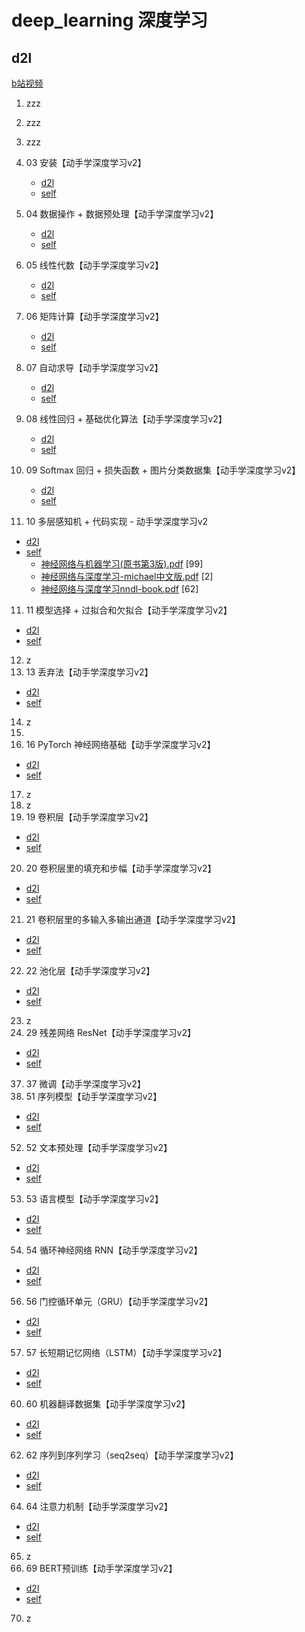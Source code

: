 # deep_learning 深度学习

## d2l
   [b站视频](https://space.bilibili.com/1567748478/channel/seriesdetail?sid=358497)


1. zzz
2. zzz
2. zzz
3. 03 安装【动手学深度学习v2】
   - [d2l](d2l-pytorch/chapter_installation/index.ipynb)
   - [self](test03_install)
4. 04 数据操作 + 数据预处理【动手学深度学习v2】
   - [d2l](d2l-pytorch/chapter_preliminaries/ndarray.ipynb)
   - [self](test04_data_opt)
5. 05 线性代数【动手学深度学习v2】
   - [d2l](d2l-pytorch/chapter_preliminaries/linear-algebra.ipynb)
   - [self](test05_linear-algebra)
6. 06 矩阵计算【动手学深度学习v2】
   - [d2l](d2l-pytorch/chapter_preliminaries/calculus.ipynb)
   - [self](test06_matrix-calculation)
7. 07 自动求导【动手学深度学习v2】
   - [d2l](d2l-pytorch/chapter_preliminaries/autograd.ipynb)
   - [self](test07_autograd)

8. 08 线性回归 + 基础优化算法【动手学深度学习v2】
   - [d2l](d2l-pytorch/chapter_linear-networks/linear-regression.ipynb)
   - [self](test08_linear-regression)
   
9. 09 Softmax 回归 + 损失函数 + 图片分类数据集【动手学深度学习v2】
   - [d2l](d2l-pytorch/chapter_linear-networks/softmax-regression.ipynb)
   - [self](test09_softmax-regression)
   
10. 10 多层感知机 + 代码实现 - 动手学深度学习v2
   - [d2l](d2l-pytorch/chapter_multilayer-perceptrons/index.ipynb)
   - [self](test10_multilayer-perceptrons)
     - [神经网络与机器学习(原书第3版).pdf](../神经网络与机器学习(原书第3版).pdf) [99]
     - [神经网络与深度学习-michael中文版.pdf](../神经网络与深度学习-michael中文版.pdf) [2]
     - [神经网络与深度学习nndl-book.pdf](../神经网络与深度学习nndl-book.pdf) [62]
11. 11 模型选择 + 过拟合和欠拟合【动手学深度学习v2】
   - [d2l](d2l-pytorch/chapter_multilayer-perceptrons/underfit-overfit.ipynb)
   - [self](test11_underfit-overfit)

12. z
13. 13 丢弃法【动手学深度学习v2】
   - [d2l](d2l-pytorch/chapter_multilayer-perceptrons/dropout.ipynb)
   - [self](test13_dropout)

14. z
15. 
16. 16 PyTorch 神经网络基础【动手学深度学习v2】
   - [d2l](d2l-pytorch/chapter_deep-learning-computation/model-construction.ipynb)
   - [self](test16_chap_computation)
17. z
18. z
19. 19 卷积层【动手学深度学习v2】
   - [d2l](d2l-pytorch/chapter_convolutional-neural-networks/conv-layer.ipynb)
   - [self](test19_convolutional-neural-networks)
20. 20 卷积层里的填充和步幅【动手学深度学习v2】
   - [d2l](d2l-pytorch/chapter_convolutional-neural-networks/padding-and-strides.ipynb)
   - [self](test20_conv_padding_strides)
21. 21 卷积层里的多输入多输出通道【动手学深度学习v2】
   - [d2l](d2l-pytorch/chapter_convolutional-neural-networks/channels.ipynb)
   - [self](test21_channels)
22. 22 池化层【动手学深度学习v2】
   - [d2l](d2l-pytorch/chapter_convolutional-neural-networks/pooling.ipynb)
   - [self](test22_pooling)
23. z 
29. 29 残差网络 ResNet【动手学深度学习v2】
   - [d2l](d2l-pytorch/chapter_computer-vision/fine-tuning.ipynb)
   - [self](test22_pooling)
37. 37 微调【动手学深度学习v2】
51. 51 序列模型【动手学深度学习v2】
   - [d2l](d2l-pytorch/chapter_recurrent-neural-networks/sequence.ipynb)
   - [self](test51_seq_model)
52. 52 文本预处理【动手学深度学习v2】
   - [d2l](d2l-pytorch/chapter_recurrent-neural-networks/text-preprocessing.ipynb)
   - [self](test52_text_preprocessing)
53. 53 语言模型【动手学深度学习v2】
   - [d2l](d2l-pytorch/chapter_recurrent-neural-networks/language-models-and-dataset.ipynb)
   - [self](test53_language-models)
54. 54 循环神经网络 RNN【动手学深度学习v2】
   - [d2l](d2l-pytorch/chapter_recurrent-neural-networks/rnn.ipynb)
   - [self](test54_rnn)
56. 56 门控循环单元（GRU）【动手学深度学习v2】
   - [d2l](d2l-pytorch/chapter_recurrent-modern/gru.ipynb)
   - [self](test56_gru)
57. 57 长短期记忆网络（LSTM）【动手学深度学习v2】
   - [d2l](d2l-pytorch/chapter_recurrent-modern/lstm.ipynb)
   - [self](test57_lstm)
60. 60 机器翻译数据集【动手学深度学习v2】
   - [d2l](d2l-pytorch/chapter_recurrent-modern/machine-translation-and-dataset.ipynb)
   - [self](test60_machine-translation)
62. 62 序列到序列学习（seq2seq）【动手学深度学习v2】
   - [d2l](d2l-pytorch/chapter_recurrent-modern/seq2seq.ipynb)
   - [self](test61_seq2seq)
64. 64 注意力机制【动手学深度学习v2】
   - [d2l](d2l-pytorch/chapter_attention-mechanisms/index.ipynb)
   - [self](test64_attention)
65. z
69. 69 BERT预训练【动手学深度学习v2】
   - [d2l](d2l-pytorch/chapter_natural-language-processing-pretraining/index.ipynb)
   - [self](test69_bert)
70. z



